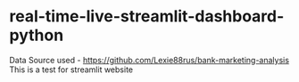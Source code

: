 # real-time-live-streamlit-dashboard-python

Data Source used - https://github.com/Lexie88rus/bank-marketing-analysis
This is a test for streamlit website
